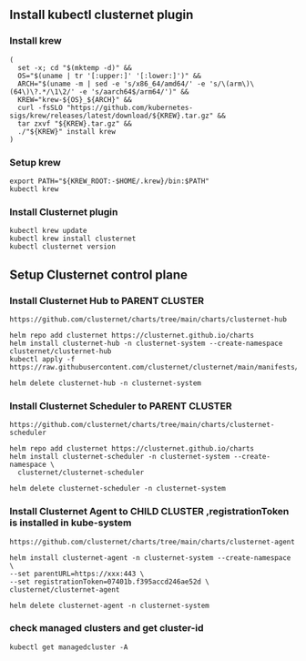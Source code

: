 ## Install kubectl clusternet plugin
### Install krew
```shell
(
  set -x; cd "$(mktemp -d)" &&
  OS="$(uname | tr '[:upper:]' '[:lower:]')" &&
  ARCH="$(uname -m | sed -e 's/x86_64/amd64/' -e 's/\(arm\)\(64\)\?.*/\1\2/' -e 's/aarch64$/arm64/')" &&
  KREW="krew-${OS}_${ARCH}" &&
  curl -fsSLO "https://github.com/kubernetes-sigs/krew/releases/latest/download/${KREW}.tar.gz" &&
  tar zxvf "${KREW}.tar.gz" &&
  ./"${KREW}" install krew
)

```
### Setup krew
```shell
export PATH="${KREW_ROOT:-$HOME/.krew}/bin:$PATH"
kubectl krew
```
### Install Clusternet plugin
```shell
kubectl krew update
kubectl krew install clusternet
kubectl clusternet version
```
## Setup Clusternet control plane

### Install Clusternet Hub to PARENT CLUSTER
```shell
https://github.com/clusternet/charts/tree/main/charts/clusternet-hub

helm repo add clusternet https://clusternet.github.io/charts
helm install clusternet-hub -n clusternet-system --create-namespace clusternet/clusternet-hub
kubectl apply -f https://raw.githubusercontent.com/clusternet/clusternet/main/manifests/samples/cluster_bootstrap_token.yaml

helm delete clusternet-hub -n clusternet-system
```

### Install Clusternet Scheduler to PARENT CLUSTER
```shell
https://github.com/clusternet/charts/tree/main/charts/clusternet-scheduler

helm repo add clusternet https://clusternet.github.io/charts
helm install clusternet-scheduler -n clusternet-system --create-namespace \
  clusternet/clusternet-scheduler
  
helm delete clusternet-scheduler -n clusternet-system
```

### Install Clusternet Agent to CHILD CLUSTER ,registrationToken is installed in kube-system
```shell
https://github.com/clusternet/charts/tree/main/charts/clusternet-agent

helm install clusternet-agent -n clusternet-system --create-namespace \
--set parentURL=https://xxx:443 \
--set registrationToken=07401b.f395accd246ae52d \
clusternet/clusternet-agent

helm delete clusternet-agent -n clusternet-system
```
### check managed clusters and get cluster-id
```shell
kubectl get managedcluster -A
```
